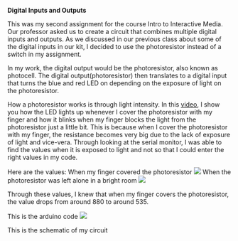 **Digital Inputs and Outputs**

This was my second assignment for the course Intro to Interactive Media. 
Our professor asked us to create a circuit that combines multiple digital inputs and outputs. 
As we discussed in our previous class about some of the digital inputs in our kit, 
I decided to use the photoresistor instead of a switch in my assignment.

In my work, the digital output would be the photoresistor, also known as photocell. 
The digital output(photoresistor) then translates to a digital input that turns the blue and red LED on 
depending on the exposure of light on the photoresistor.

How a photoresistor works is through light intensity. In this [video](https://youtu.be/wxOB-EtKxAM), 
I show you how the LED lights up whenever I cover the photoresistor with my finger and how it blinks when 
my finger blocks the light from the photoresistor just a little bit.
This is because when I cover the photoresistor with my finger, the resistance becomes very big
due to the lack of exposure of light and vice-vera. Through looking at the serial monitor, I was able
to find the values when it is exposed to light and not so that I could enter the right values in my code.

Here are the values:
When my finger covered the photoresistor ![](https://i.imgur.com/HI1qqQ3.png)
When the photoresistor was left alone in a bright room ![](https://i.imgur.com/sQdpYTf.png)

Through these values, I knew that when my finger covers the photoresistor, 
the value drops from around 880 to around 535.

This is the arduino code ![](https://i.imgur.com/Tb8VTDH.png)

This is the schematic of my circuit 


